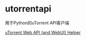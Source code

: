 # utorrentapi
用于Python的uTorrent API客户端

[uTorrent Web API (and WebUI) Helper](http://help.utorrent.com/customer/en/portal/topics/664593-web-api-and-webui-/articles)
